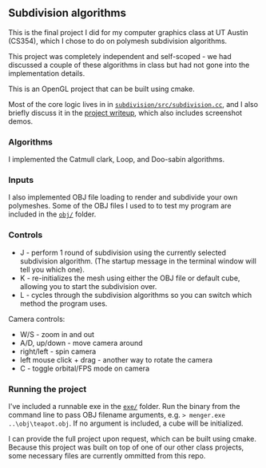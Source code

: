 ## Subdivision algorithms

This is the final project I did for my computer graphics class at UT Austin (CS354), which I chose to do on polymesh subdivision algorithms.

This project was completely independent and self-scoped - we had discussed a couple of these algorithms in class but had not gone into the implementation details.

This is an OpenGL project that can be built using cmake.

Most of the core logic lives in in [`subdivision/src/subdivision.cc`](https://github.com/fang-helen/subdivision/blob/master/subdivision/src/subdivision.cc), and I also briefly discuss it in the [project writeup](https://github.com/fang-helen/subdivision/blob/master/subdivision/project_writeup.pdf), which also includes screenshot demos.

### Algorithms

I implemented the Catmull clark, Loop, and Doo-sabin algorithms.

### Inputs

I also implemented OBJ file loading to render and subdivide your own polymeshes. Some of the OBJ files I used to to test my program are included in the [`obj/`](https://github.com/fang-helen/subdivision/tree/master/obj) folder.

### Controls
- J - perform 1 round of subdivision using the currently selected subdivision algorithm.
(The startup message in the terminal window will tell you which one).
- K - re-initializes the mesh using either the OBJ file or default cube, allowing you to start
the subdivision over.
- L - cycles through the subdivision algorithms so you can switch which method the program uses.

Camera controls:
- W/S - zoom in and out
- A/D, up/down - move camera around
- right/left - spin camera
- left mouse click + drag - another way to rotate the camera
- C - toggle orbital/FPS mode on camera

### Running the project

I've included a runnable exe in the [`exe/`](https://github.com/fang-helen/subdivision/tree/master/exe) folder. Run the binary from the command line to pass OBJ filename arguments, e.g. `> menger.exe ..\obj\teapot.obj`. If no argument is included, a cube will be initialized.

I can provide the full project upon request, which can be built using cmake. Because this project was built on top of one of our other class projects, some necessary files are currently ommitted from this repo. 
